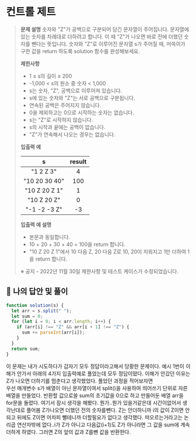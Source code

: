 # 컨트롤 제트

> **문제 설명**
> 숫자와 "Z"가 공백으로 구분되어 담긴 문자열이 주어집니다. 문자열에 있는 숫자를 차례대로 더하려고 합니다. 이 때 "Z"가 나오면 바로 전에 더했던 숫자를 뺀다는 뜻입니다. 숫자와 "Z"로 이루어진 문자열 s가 주어질 때, 머쓱이가 구한 값을 return 하도록 solution 함수를 완성해보세요.
>
> **제한사항**
>
> - 1 ≤ s의 길이 ≤ 200
> - -1,000 < s의 원소 중 숫자 < 1,000
> - s는 숫자, "Z", 공백으로 이루어져 있습니다.
> - s에 있는 숫자와 "Z"는 서로 공백으로 구분됩니다.
> - 연속된 공백은 주어지지 않습니다.
> - 0을 제외하고는 0으로 시작하는 숫자는 없습니다.
> - s는 "Z"로 시작하지 않습니다.
> - s의 시작과 끝에는 공백이 없습니다.
> - "Z"가 연속해서 나오는 경우는 없습니다.
>
> **입출력 예**
>
> |       s       | result |
> | :-----------: | :----: |
> |   "1 2 Z 3"   |   4    |
> | "10 20 30 40" |  100   |
> | "10 Z 20 Z 1" |   1    |
> |  "10 Z 20 Z"  |   0    |
> | "-1 -2 -3 Z"  |   -3   |
>
> **입출력 예 설명**
>
> - 본문과 동일합니다.
> - 10 + 20 + 30 + 40 = 100을 return 합니다.
> - "10 Z 20 Z 1"에서 10 다음 Z, 20 다음 Z로 10, 20이 지워지고 1만 더하여 1을 return 합니다.
>
> ※ 공지 - 2022년 11월 30일 제한사항 및 테스트 케이스가 수정되었습니다.

## 💭 나의 답안 및 풀이

```js
function solution(s) {
  let arr = s.split(" ");
  let sum = 0;
  for (let i = 0; i < arr.length; i++) {
    if (arr[i] !== "Z" && arr[i + 1] !== "Z") {
      sum += parseInt(arr[i]);
    }
  }
  return sum;
}
```

이 문제는 내가 시도하다가 갑자기 모두 정답이라고해서 당황한 문제이다.
예시 1번이 이해가 안가서 아래의 4가지 입출력예로 풀었는데 모두 정답이떴다.
이해가 안갔던 이유는 Z가 나오면 더하기를 멈춘다고 생각했었다.
풀었던 과정을 적어보자면  
우선 매개변수 s가 배열이 아닌 문자열이여서 split()을 사용하여 띄어쓰기 단위로 자른 배열을 만들었다.
반환할 값으로쓸 sum의 초기값을 0으로 하고 만들어둔 배열 arr을 for문을 돌렸다.
여기서 잠시 생각을 해봤다. 뭔가..뭔가 있을거같은데 시간이없어서 생각난대로 풀어봄
Z가나오면 더했던 전의 숫자를뺀다.
Z는 안더하니까 i의 값이 Z이면 안되고 뒤에도 Z이면 어차피 뺄테니까 더할필요가 없다고 생각했다.
떠오르는거라고는 논리곱 연산자밖에 없다..i가 Z가 아니고 다음값(i+1)도 Z가 아니라면 그 값을 sum에 계속 더하게 하였다.
그러면 Z의 앞의 값과 Z를뺸 값을 반환한다.
